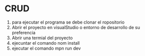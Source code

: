 # CRUD

1. para ejecutar el programa se debe clonar el ropositorio
2. Abrir el proyecto en visualStudio o entorno de desarrollo de su preferencia
3. Abrir una termial del proyecto
4. ejecuntar el comando nom install
5. ejecutar el comando mpn run dev
